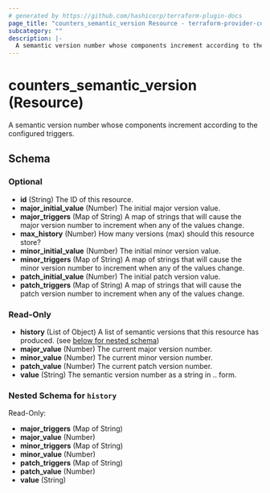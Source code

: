 ```yaml
---
# generated by https://github.com/hashicorp/terraform-plugin-docs
page_title: "counters_semantic_version Resource - terraform-provider-counters"
subcategory: ""
description: |-
  A semantic version number whose components increment according to the configured triggers.
---
```


# counters_semantic_version (Resource)

A semantic version number whose components increment according to the configured triggers.



<!-- schema generated by tfplugindocs -->
## Schema

### Optional

- **id** (String) The ID of this resource.
- **major_initial_value** (Number) The initial major version value.
- **major_triggers** (Map of String) A map of strings that will cause the major version number to increment when any of the values change.
- **max_history** (Number) How many versions (max) should this resource store?
- **minor_initial_value** (Number) The initial minor version value.
- **minor_triggers** (Map of String) A map of strings that will cause the minor version number to increment when any of the values change.
- **patch_initial_value** (Number) The initial patch version value.
- **patch_triggers** (Map of String) A map of strings that will cause the patch version number to increment when any of the values change.

### Read-Only

- **history** (List of Object) A list of semantic versions that this resource has produced. (see [below for nested schema](#nestedatt--history))
- **major_value** (Number) The current major version number.
- **minor_value** (Number) The current minor version number.
- **patch_value** (Number) The current patch version number.
- **value** (String) The semantic version number as a string in <major>.<minor>.<patch> form.

<a id="nestedatt--history"></a>
### Nested Schema for `history`

Read-Only:

- **major_triggers** (Map of String)
- **major_value** (Number)
- **minor_triggers** (Map of String)
- **minor_value** (Number)
- **patch_triggers** (Map of String)
- **patch_value** (Number)
- **value** (String)


